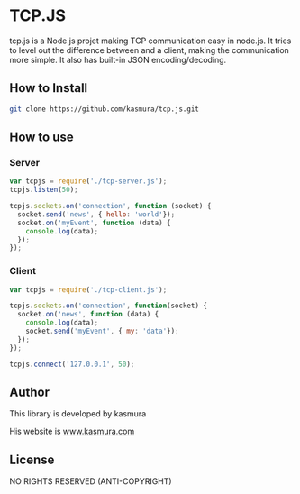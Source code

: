 # TCP.JS

tcp.js is a Node.js projet making TCP communication easy in node.js. It tries to level out the difference between and a client, making the communication more simple. It also has built-in JSON encoding/decoding.

## How to Install

```bash
git clone https://github.com/kasmura/tcp.js.git
```

## How to use

### Server

```js
var tcpjs = require('./tcp-server.js');
tcpjs.listen(50);

tcpjs.sockets.on('connection', function (socket) {
  socket.send('news', { hello: 'world'});
  socket.on('myEvent', function (data) {
    console.log(data);
  });
});
```

### Client

```js
var tcpjs = require('./tcp-client.js');

tcpjs.sockets.on('connection', function(socket) {
  socket.on('news', function (data) {
    console.log(data);
    socket.send('myEvent', { my: 'data'});
  });    
});

tcpjs.connect('127.0.0.1', 50);
```

## Author
This library is developed by kasmura

His website is www.kasmura.com

## License
NO RIGHTS RESERVED (ANTI-COPYRIGHT)
